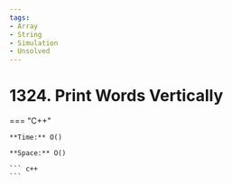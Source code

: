 ```yaml
---
tags:
- Array
- String
- Simulation
- Unsolved
---
```



# 1324. Print Words Vertically

=== "C++"

    **Time:** O()

    **Space:** O()

    ``` c++
    ```